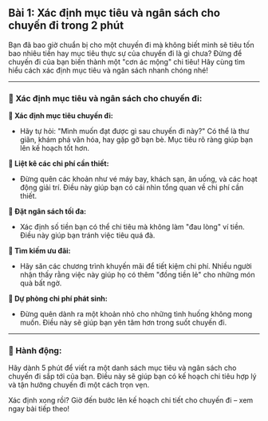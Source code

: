 ## Bài 1: Xác định mục tiêu và ngân sách cho chuyến đi trong 2 phút

Bạn đã bao giờ chuẩn bị cho một chuyến đi mà không biết mình sẽ tiêu tốn bao nhiêu tiền hay mục tiêu thực sự của chuyến đi là gì chưa? Đừng để chuyến đi của bạn biến thành một "cơn ác mộng" chi tiêu! Hãy cùng tìm hiểu cách xác định mục tiêu và ngân sách nhanh chóng nhé!

---

### 📌 Xác định mục tiêu và ngân sách cho chuyến đi:

**🔹 Xác định mục tiêu chuyến đi:**
- Hãy tự hỏi: "Mình muốn đạt được gì sau chuyến đi này?" Có thể là thư giãn, khám phá văn hóa, hay gặp gỡ bạn bè. Mục tiêu rõ ràng giúp bạn lên kế hoạch tốt hơn.

**🔹 Liệt kê các chi phí cần thiết:**
- Đừng quên các khoản như vé máy bay, khách sạn, ăn uống, và các hoạt động giải trí. Điều này giúp bạn có cái nhìn tổng quan về chi phí cần thiết.

**🔹 Đặt ngân sách tối đa:**
- Xác định số tiền bạn có thể chi tiêu mà không làm "đau lòng" ví tiền. Điều này giúp bạn tránh việc tiêu quá đà.

**🔹 Tìm kiếm ưu đãi:**
- Hãy săn các chương trình khuyến mãi để tiết kiệm chi phí. Nhiều người nhận thấy rằng việc này giúp họ có thêm "đồng tiền lẻ" cho những món quà bất ngờ.

**🔹 Dự phòng chi phí phát sinh:**
- Đừng quên dành ra một khoản nhỏ cho những tình huống không mong muốn. Điều này sẽ giúp bạn yên tâm hơn trong suốt chuyến đi.

---

### 🚀 Hành động:

Hãy dành 5 phút để viết ra một danh sách mục tiêu và ngân sách cho chuyến đi sắp tới của bạn. Điều này sẽ giúp bạn có kế hoạch chi tiêu hợp lý và tận hưởng chuyến đi một cách trọn vẹn.

Xác định xong rồi? Giờ đến bước lên kế hoạch chi tiết cho chuyến đi – xem ngay bài tiếp theo!